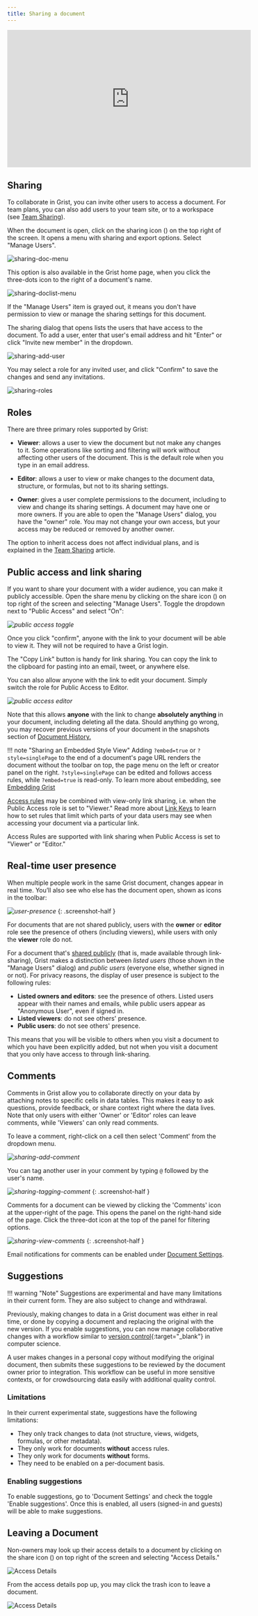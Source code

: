 ```yaml
---
title: Sharing a document
---
```


<iframe width="560" height="315" src="https://www.youtube.com/embed/vJpcC3-FHF8?rel=0" frameborder="0" allow="accelerometer; autoplay; encrypted-media; gyroscope; picture-in-picture" allowfullscreen></iframe>

## Sharing

To collaborate in Grist, you can invite other users to access a document. For team plans,
you can also add users to your team site, or to a workspace (see
[Team Sharing](team-sharing.md)).

When the document is open, click on the sharing icon
(<span class="grist-icon" style="--icon: var(--icon-Share)"></span>)
on the top right of the screen. It opens a menu with sharing and export
options. Select "Manage Users".

![sharing-doc-menu](images/sharing/sharing-doc-menu.png)

This option is also available in the Grist home page, when you click the three-dots icon to the right of a document's name.

![sharing-doclist-menu](images/sharing/sharing-doclist-menu.png)

If the "Manage Users" item is grayed out, it means you don't have permission to
view or manage the sharing settings for this document.

The sharing dialog that opens lists the users that have access to the
document. To add a user, enter that user's email address and hit "Enter" or click
"Invite new member" in the dropdown.

![sharing-add-user](images/sharing/sharing-add-user.png)

You may select a role for any invited user, and click "Confirm" to save the changes and send any invitations.

![sharing-roles](images/sharing/sharing-roles.png)

## Roles

There are three primary roles supported by Grist:

- **Viewer**: allows a user to view the document but not make any changes to
  it. Some operations like sorting and filtering will work without affecting
  other users of the document. This is the default role when you type in an email address.

- **Editor**: allows a user to view or make changes to the document data, structure, or formulas,
  but not to its sharing settings.

- **Owner**: gives a user complete permissions to the document, including to view and change its
  sharing settings. A document may have one or more owners. If you are able to open the
  "Manage Users" dialog, you have the "owner" role. You may not change your own
  access, but your access may be reduced or removed by another owner.


The option to inherit access does not affect individual plans, and is explained
in the [Team Sharing](team-sharing.md) article.

## Public access and link sharing

If you want to share your document with a wider audience, you can make it publicly accessible.
Open the share menu by clicking on the share icon 
(<span class="grist-icon" style="--icon: var(--icon-Share)"></span>) on top right of the
screen and selecting "Manage Users". Toggle the dropdown next to "Public Access" and select "On":

<span class="screenshot-large">*![public access toggle](./images/newsletters/2020-09/public-access-toggle.png)*</span>

Once you click "confirm", anyone with the link to your document
will be able to view it. They will not be required to have a Grist login.

The "Copy Link" button is handy for link sharing. You can copy the link to the clipboard for
pasting into an email, tweet, or anywhere else.

You can also allow anyone with the link to edit your document. Simply 
switch the role for Public Access to Editor.

<span class="screenshot-large">*![public access editor](./images/newsletters/2020-09/public-access-editor.png)*
</span>

Note that this allows **anyone** with the link to change
**absolutely anything** in your document, including deleting all the 
data. Should anything go wrong, you may recover previous versions of your 
document in the snapshots section of
[Document History.](./automatic-backups.md#examining-backups)

!!! note "Sharing an Embedded Style View"
    Adding `?embed=true` or `?style=singlePage` to the end of a document's page URL renders the document without the toolbar on top, the page menu on the left or creator panel on the right. `?style=singlePage` can be edited and follows access rules, while `?embed=true` is read-only. To learn more about embedding, see [Embedding Grist](embedding.md)

[Access rules](access-rules.md) may be combined with view-only link sharing, 
i.e. when the Public Access role is set to "Viewer." Read more about 
[Link Keys](access-rules.md#link-keys) to learn how to set rules that
limit which parts of your data users may see when accessing your document
via a particular link.

Access Rules are supported with link sharing when Public Access
is set to "Viewer" or "Editor."

## Real-time user presence

When multiple people work in the same Grist document, changes appear in real time. You’ll also see
who else has the document open, shown as icons in the toolbar:

<span class="screenshot-large">*![user-presence](images/sharing/user-presence.png)*</span>
{: .screenshot-half }

For documents that are not shared publicly, users with the **owner** or **editor** role see the
presence of others (including viewers), while users with only the **viewer** role do not.

For a document that's [shared publicly](#public-access-and-link-sharing) (that is, made available
through link-sharing), Grist makes a distinction between _listed users_ (those shown in the
"Manage Users" dialog) and _public users_ (everyone else, whether signed in or not). For privacy
reasons, the display of user presence is subject to the following rules:

- **Listed owners and editors**: see the presence of others. Listed users appear with their names and
  emails, while public users appear as "Anonymous User", even if signed in.
- **Listed viewers**: do not see others' presence.
- **Public users**: do not see others' presence.

This means that you will be visible to others when you visit a document to which you have been
explicitly added, but not when you visit a document that you only have access to through
link-sharing.

## Comments

Comments in Grist allow you to collaborate directly on your data by attaching notes to specific cells in data tables. This makes it easy to ask questions, provide feedback, or share context right where the data lives. Note that only users with either 'Owner' or 'Editor' roles can leave comments, while 'Viewers' can only read comments.

To leave a comment, right-click on a cell then select 'Comment' from the dropdown menu.

<span class="screenshot-large">*![sharing-add-comment](images/sharing/sharing-add-comment.png)*</span>

You can tag another user in your comment by typing `@` followed by the user's name.

<span class="screenshot-large">*![sharing-tagging-comment](images/sharing/sharing-tagging-comment.png)*</span>
{: .screenshot-half }

Comments for a document can be viewed by clicking the 'Comments' icon at the upper-right of the page. This opens the panel on the right-hand side of the page. Click the three-dot icon at the top of the panel for filtering options.

<span class="screenshot-large">*![sharing-view-comments](images/sharing/sharing-view-comments.png)*</span>
{: .screenshot-half }

Email notifications for comments can be enabled under [Document Settings](document-settings.md#notifications).

## Suggestions

!!! warning "Note"
    Suggestions are experimental and have many limitations in their current form. They are also subject to change and withdrawal.

Previously, making changes to data in a Grist document was either in real time, or done by copying a document and replacing the original with the new version. If you enable suggestions, you can now manage collaborative changes with a workflow similar to [version control](https://en.wikipedia.org/wiki/Version_control){:target="\_blank"} in computer science. 

A user makes changes in a personal copy without modifying the original document, then submits these suggestions to be reviewed by the document owner prior to integration. This workflow can be useful in more sensitive contexts, or for crowdsourcing data easily with additional quality control. 

### Limitations

In their current experimental state, suggestions have the following limitations:

* They only track changes to data (not structure, views, widgets, formulas, or other metadata).
* They only work for documents **without** access rules.
* They only work for documents **without** forms.
* They need to be enabled on a per-document basis.

### Enabling suggestions

To enable suggestions, go to 'Document Settings' and check the toggle 'Enable suggestions'. Once this is enabled, all users (signed-in and guests) will be able to make suggestions. 

## Leaving a Document

Non-owners may look up their access details to a document by clicking on the share icon 
(<span class="grist-icon" style="--icon: var(--icon-Share)"></span>) on top right of the
screen and selecting "Access Details."

![Access Details](images/newsletters/2022-05/access-details.png)

From the access details pop up, you may click the trash icon to leave a document.

![Access Details](images/sharing/sharing-access-details.png)
